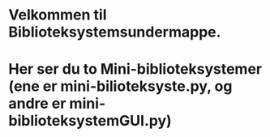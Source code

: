 # Velkommen til Biblioteksystemsundermappe.
# Her ser du to Mini-biblioteksystemer (ene er mini-bilioteksyste.py, og andre er mini-biblioteksystemGUI.py)
# 
